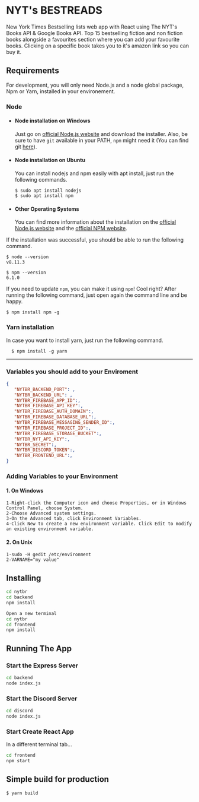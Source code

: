 # NYT's BESTREADS

New York Times Bestselling lists web app with React using The NYT's Books API & Google Books API. Top 15 bestselling fiction and non fiction books alongside a favourites section where you can add your favourite books. Clicking on a specific book takes you to it's amazon link so you can buy it.

## Requirements

For development, you will only need Node.js and a node global package, Npm or Yarn, installed in your environement.

### Node
- #### Node installation on Windows

  Just go on [official Node.js website](https://nodejs.org/) and download the installer.
Also, be sure to have `git` available in your PATH, `npm` might need it (You can find git [here](https://git-scm.com/)).

- #### Node installation on Ubuntu

  You can install nodejs and npm easily with apt install, just run the following commands.

      $ sudo apt install nodejs
      $ sudo apt install npm

- #### Other Operating Systems
  You can find more information about the installation on the [official Node.js website](https://nodejs.org/) and the [official NPM website](https://npmjs.org/).

If the installation was successful, you should be able to run the following command.

    $ node --version
    v8.11.3

    $ npm --version
    6.1.0

If you need to update `npm`, you can make it using `npm`! Cool right? After running the following command, just open again the command line and be happy.

    $ npm install npm -g

###
### Yarn installation
  In case you want to install yarn, just run the following command.

      $ npm install -g yarn

---

### Variables you should add to your Enviroment

```json
{
   "NYTBR_BACKEND_PORT": , 
   "NYTBR_BACKEND_URL": ,
   "NYTBR_FIREBASE_APP_ID":,
   "NYTBR_FIREBASE_API_KEY":,
   "NYTBR_FIREBASE_AUTH_DOMAIN":,
   "NYTBR_FIREBASE_DATABASE_URL":,
   "NYTBR_FIREBASE_MESSAGING_SENDER_ID":,
   "NYTBR_FIREBASE_PROJECT_ID":,
   "NYTBR_FIREBASE_STORAGE_BUCKET":,
   "NYTBR_NYT_API_KEY":,
   "NYTBR_SECRET":,
   "NYTBR_DISCORD_TOKEN":,
   "NYTBR_FRONTEND_URL":,
}
```
### Adding Variables to your Environment
#### 1. On Windows

```
1-Right-click the Computer icon and choose Properties, or in Windows Control Panel, choose System.
2-Choose Advanced system settings.
3-On the Advanced tab, click Environment Variables.
4-Click New to create a new environment variable. Click Edit to modify an existing environment variable.
```

#### 2. On Unix

```
1-sudo -H gedit /etc/environment
2-VARNAME="my value"
```

## Installing

```bash
cd nytbr
cd backend
npm install

Open a new terminal
cd nytbr
cd frontend
npm install
```

## Running The App

### Start the Express Server

```bash
cd backend
node index.js

```

### Start the Discord Server

```bash
cd discord
node index.js

```

### Start Create React App

In a different terminal tab...

```bash
cd frontend
npm start

```

## Simple build for production

    $ yarn build
